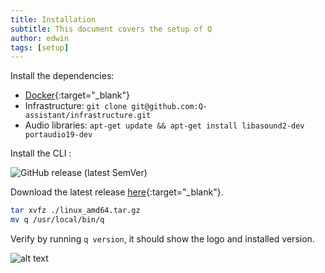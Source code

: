 ```yaml
---
title: Installation
subtitle: This document covers the setup of Q
author: edwin
tags: [setup]
---
```


Install the dependencies:  

- [Docker](https://docs.docker.com/install/linux/docker-ce/ubuntu/){:target="_blank"}
- Infrastructure: ```git clone git@github.com:Q-assistant/infrastructure.git```
- Audio libraries: ```apt-get update && apt-get install libasound2-dev portaudio19-dev```  

Install the CLI :  

![GitHub release (latest SemVer)](https://img.shields.io/github/v/release/q-assistant/cli?sort=semver)

Download the latest release [here](https://github.com/Q-assistant/cli/releases){:target="_blank"}.
```bash
tar xvfz ./linux_amd64.tar.gz  
mv q /usr/local/bin/q
```

Verify by running ```q version```, it should show the logo and installed version.  

![alt text](https://q-assistant.github.io/uploads/doc/01.png "q version")
